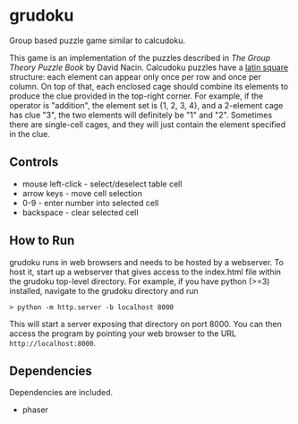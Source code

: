 grudoku
=======

Group based puzzle game similar to calcudoku.

This game is an implementation of the puzzles described in *The Group Theory Puzzle Book* by David Nacin.  Calcudoku puzzles have a [latin square](https://en.wikipedia.org/wiki/Latin_square) structure: each element can appear only once per row and once per column.  On top of that, each enclosed cage should combine its elements to produce the clue provided in the top-right corner.  For example, if the operator is "addition", the element set is {1, 2, 3, 4}, and a 2-element cage has clue "3", the two elements will definitely be "1" and "2".  Sometimes there are single-cell cages, and they will just contain the element specified in the clue.


Controls
--------

* mouse left-click - select/deselect table cell
* arrow keys - move cell selection
* 0-9 - enter number into selected cell
* backspace - clear selected cell


How to Run
----------

grudoku runs in web browsers and needs to be hosted by a webserver.  To host it, start up a webserver that gives access to the index.html file within the grudoku top-level directory.  For example, if you have python (>=3) installed, navigate to the grudoku directory and run

```
> python -m http.server -b localhost 8000
```

This will start a server exposing that directory on port 8000.  You can then access the program by pointing your web browser to the URL `http://localhost:8000`.


Dependencies
------------

Dependencies are included.

* phaser
